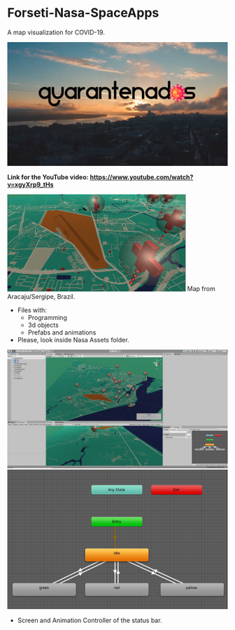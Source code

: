 # Forseti-Nasa-SpaceApps
A map visualization for COVID-19.

![title](title.png)

**Link for the YouTube video: https://www.youtube.com/watch?v=xgyXrp9_tHs**



<img src="map.PNG" alt="map" style="zoom:40%;" /> Map from Aracaju/Sergipe, Brazil.

- Files with:
  - Programming
  - 3d objects
  - Prefabs and animations
- Please, look inside Nasa Assets folder.



<img src="window.png" alt="window" style="zoom: 50%;" />

<center><img src="animation.PNG" alt="animation" /></center>

- Screen and Animation Controller of the status bar.